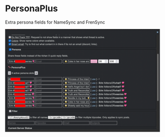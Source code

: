 # PersonaPlus
Extra persona fields for NameSync and FrenSync

![alt tag](https://github.com/ErinSteph/PersonaPlus/raw/main/cap.png?)
